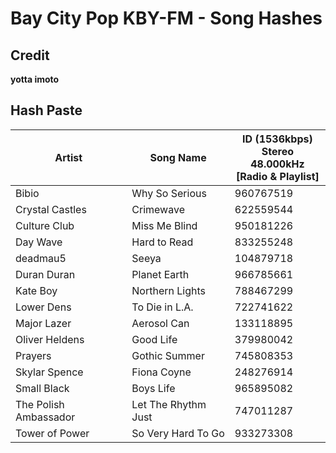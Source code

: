 # Bay City Pop KBY-FM - Song Hashes

## Credit

**yotta imoto**


## Hash Paste
| Artist                 | Song Name                  | ID (1536kbps)<br/>Stereo 48.000kHz<br/>[Radio & Playlist] 
| ---------------------- | -------------------------- | --------------------------------------------------------- 
| Bibio                  | Why So Serious             | 960767519                                               
| Crystal Castles        | Crimewave                  | 622559544                                                                                           
| Culture Club           | Miss Me Blind              | 950181226                                                
| Day Wave               | Hard to Read               | 833255248                                                
| deadmau5               | Seeya                      | 104879718                                                
| Duran Duran            | Planet Earth               | 966785661                                                 
| Kate Boy               | Northern Lights            | 788467299                                               
| Lower Dens             | To Die in L.A.             | 722741622                                                
| Major Lazer            | Aerosol Can                | 133118895                                                 
| Oliver Heldens         | Good Life                  | 379980042                                               
| Prayers                | Gothic Summer              | 745808353                                                
| Skylar Spence          | Fiona Coyne                | 248276914                                               
| Small Black            | Boys Life                  | 965895082                                              
| The Polish Ambassador  | Let The Rhythm Just        | 747011287                                               
| Tower of Power         | So Very Hard To Go         | 933273308                                               